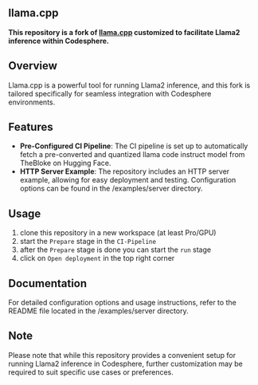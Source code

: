 ## llama.cpp

**This repository is a fork of [llama.cpp](https://github.com/ggerganov/llama.cpp) customized to facilitate Llama2 inference within Codesphere.**

## Overview
Llama.cpp is a powerful tool for running Llama2 inference, and this fork is tailored specifically for seamless integration with Codesphere environments.

## Features

- **Pre-Configured CI Pipeline**: The CI pipeline is set up to automatically fetch a pre-converted and quantized llama code instruct model from TheBloke on Hugging Face.
- **HTTP Server Example**: The repository includes an HTTP server example, allowing for easy deployment and testing. Configuration options can be found in the /examples/server directory.
  
## Usage

1. clone this repository in a new workspace (at least Pro/GPU)
2. start the `Prepare` stage in the `CI-Pipeline`
3. after the `Prepare` stage is done you can start the `run` stage
4. click on `Open deployment` in the top right corner

## Documentation

For detailed configuration options and usage instructions, refer to the README file located in the /examples/server directory.

## Note

Please note that while this repository provides a convenient setup for running Llama2 inference in Codesphere, further customization may be required to suit specific use cases or preferences.
